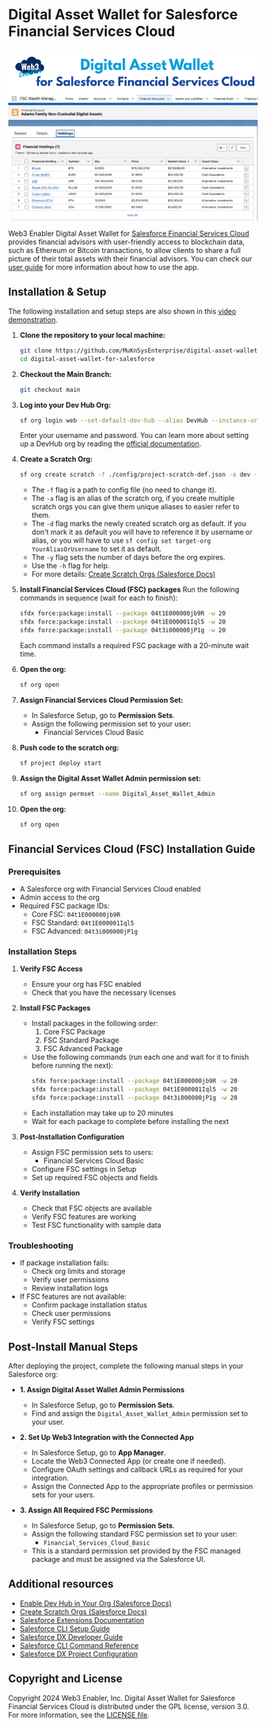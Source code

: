 # Digital Asset Wallet for Salesforce Financial Services Cloud

![](documentation-and-images/digital-asset-wallet-for-salesforce-financial-services-cloud-thumbnail.png)

Web3 Enabler Digital Asset Wallet for [Salesforce 
Financial Services Cloud](https://www.salesforce.com/financial-services/cloud) provides financial advisors with user-friendly access to blockchain data, such as Ethereum or Bitcoin transactions, to allow clients to share a full picture of their total assets with their financial advisors.  You can check our [user guide](https://github.com/MuKnSys/digital-asset-wallet-for-salesforce-financial-services-cloud/blob/main/documentation-and-images/Web3%20Enabler%20Digital%20Asset%20Wallet%20for%20Salesforce%20-%20v0.1%20User%20Guide.pdf) for more information about how to use the app.

## Installation & Setup

The following installation and setup steps are also shown in this [video demonstration](https://youtu.be/khIhLIKqMVM).

1. **Clone the repository to your local machine:**
   ```sh
   git clone https://github.com/MuKnSysEnterprise/digital-asset-wallet-for-salesforce.git
   cd digital-asset-wallet-for-salesforce
   ```

2. **Checkout the Main Branch:**
   ```sh
   git checkout main
   ```

3. **Log into your Dev Hub Org:**
   ```sh
   sf org login web --set-default-dev-hub --alias DevHub --instance-url https://login.salesforce.com
   ```
   Enter your username and password. You can learn more about setting up a DevHub org by reading the [official documentation](https://developer.salesforce.com/docs/atlas.en-us.sfdx_dev.meta/sfdx_dev/sfdx_setup_enable_devhub.htm).

4. **Create a Scratch Org:**
   ```sh
   sf org create scratch -f ./config/project-scratch-def.json -a dev -d -y 30
   ```
   - The `-f` flag is a path to config file (no need to change it).
   - The `-a` flag is an alias of the scratch org, if you create multiple scratch orgs you can give them unique aliases to easier refer to them.
   - The `-d` flag marks the newly created scratch org as default. If you don't mark it as default you will have to reference it by username or alias, or you will have to use `sf config set target-org YourAliasOrUsername` to set it as default.
   - The `-y` flag sets the number of days before the org expires.
   - Use the `-h` flag for help.
   - For more details: [Create Scratch Orgs (Salesforce Docs)](https://developer.salesforce.com/docs/atlas.en-us.sfdx_dev.meta/sfdx_dev/sfdx_dev_scratch_orgs_create.htm)

5. **Install Financial Services Cloud (FSC) packages**
   Run the following commands in sequence (wait for each to finish):
   ```sh
   sfdx force:package:install --package 04t1E000000jb9R -w 20
   sfdx force:package:install --package 04t1E000001Iql5 -w 20
   sfdx force:package:install --package 04t3i000000jP1g -w 20
   ```
   Each command installs a required FSC package with a 20-minute wait time.

6. **Open the org:**
   ```sh
   sf org open
   ```

7. **Assign Financial Services Cloud Permission Set:**
   - In Salesforce Setup, go to **Permission Sets**.
   - Assign the following permission set to your user:
     - Financial Services Cloud Basic

8. **Push code to the scratch org:**
   ```sh
   sf project deploy start
   ```

9. **Assign the Digital Asset Wallet Admin permission set:**
   ```sh
   sf org assign permset --name Digital_Asset_Wallet_Admin
   ```

10. **Open the org:**
    ```sh
    sf org open
    ```

## Financial Services Cloud (FSC) Installation Guide

### Prerequisites
- A Salesforce org with Financial Services Cloud enabled
- Admin access to the org
- Required FSC package IDs:
  - Core FSC: `04t1E000000jb9R`
  - FSC Standard: `04t1E000001Iql5`
  - FSC Advanced: `04t3i000000jP1g`

### Installation Steps
1. **Verify FSC Access**
   - Ensure your org has FSC enabled
   - Check that you have the necessary licenses

2. **Install FSC Packages**
   - Install packages in the following order:
     1. Core FSC Package
     2. FSC Standard Package
     3. FSC Advanced Package
   - Use the following commands (run each one and wait for it to finish before running the next):
     ```bash
     sfdx force:package:install --package 04t1E000000jb9R -w 20
     sfdx force:package:install --package 04t1E000001Iql5 -w 20
     sfdx force:package:install --package 04t3i000000jP1g -w 20
     ```
   - Each installation may take up to 20 minutes
   - Wait for each package to complete before installing the next

3. **Post-Installation Configuration**
   - Assign FSC permission sets to users:
     - Financial Services Cloud Basic
   - Configure FSC settings in Setup
   - Set up required FSC objects and fields

4. **Verify Installation**
   - Check that FSC objects are available
   - Verify FSC features are working
   - Test FSC functionality with sample data

### Troubleshooting
- If package installation fails:
  - Check org limits and storage
  - Verify user permissions
  - Review installation logs
- If FSC features are not available:
  - Confirm package installation status
  - Check user permissions
  - Verify FSC settings

## Post-Install Manual Steps

After deploying the project, complete the following manual steps in your Salesforce org:

- **1. Assign Digital Asset Wallet Admin Permissions**
    - In Salesforce Setup, go to **Permission Sets**.
    - Find and assign the `Digital_Asset_Wallet_Admin` permission set to your user.

- **2. Set Up Web3 Integration with the Connected App**
    - In Salesforce Setup, go to **App Manager**.
    - Locate the Web3 Connected App (or create one if needed).
    - Configure OAuth settings and callback URLs as required for your integration.
    - Assign the Connected App to the appropriate profiles or permission sets for your users.

- **3. Assign All Required FSC Permissions**
    - In Salesforce Setup, go to **Permission Sets**.
    - Assign the following standard FSC permission set to your user:
        - `Financial_Services_Cloud_Basic`
    - This is a standard permission set provided by the FSC managed package and must be assigned via the Salesforce UI.

## Additional resources

-   [Enable Dev Hub in Your Org (Salesforce Docs)](https://developer.salesforce.com/docs/atlas.en-us.sfdx_dev.meta/sfdx_dev/sfdx_setup_enable_devhub.htm)
-   [Create Scratch Orgs (Salesforce Docs)](https://developer.salesforce.com/docs/atlas.en-us.sfdx_dev.meta/sfdx_dev/sfdx_dev_scratch_orgs_create.htm)
-   [Salesforce Extensions Documentation](https://developer.salesforce.com/tools/vscode/)
-   [Salesforce CLI Setup Guide](https://developer.salesforce.com/docs/atlas.en-us.sfdx_setup.meta/sfdx_setup/sfdx_setup_intro.htm)
-   [Salesforce DX Developer Guide](https://developer.salesforce.com/docs/atlas.en-us.sfdx_dev.meta/sfdx_dev/sfdx_dev_intro.htm)
-   [Salesforce CLI Command Reference](https://developer.salesforce.com/docs/atlas.en-us.sfdx_cli_reference.meta/sfdx_cli_reference/cli_reference.htm)
-   [Salesforce DX Project Configuration](https://developer.salesforce.com/docs/atlas.en-us.sfdx_dev.meta/sfdx_dev/sfdx_dev_ws_config.htm)


## Copyright and License

Copyright 2024 Web3 Enabler, Inc. Digital Asset Wallet for Salesforce Financial Services Cloud is distributed under the GPL license, version 3.0. For more information, see the [LICENSE file](LICENSE).
